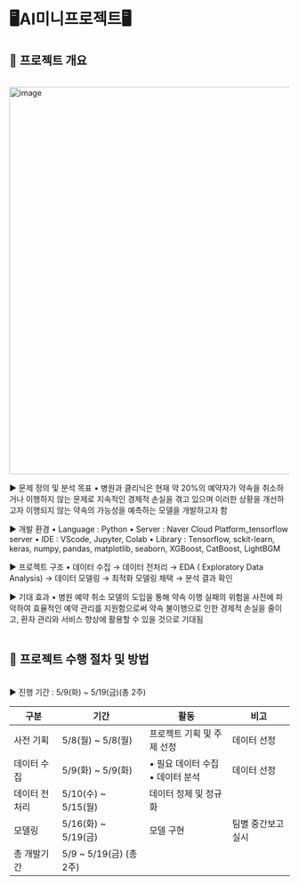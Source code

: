 # 🖥️AI미니프로젝트🖥️

## 📌 프로젝트 개요
<br>
<img width="696" alt="image" src="https://github.com/5dongdong/PY_AI/assets/90892290/a1cfab87-2973-4f9d-926e-50fe24db10aa">

▶︎ 문제 정의 및  분석 목표
  • 병원과 클리닉은 현재 약 20%의 예약자가 약속을 취소하거나 이행하지 않는 문제로 지속적인 경제적 손실을 겪고 있으며 이러한 상황을 개선하고자 이행되지 않는 약속의 가능성을 예측하는 모델을 개발하고자 함

▶︎ 개발 환경
  • Language : Python
  • Server : Naver Cloud Platform_tensorflow server
  • IDE : VScode, Jupyter, Colab
  • Library : Tensorflow, sckit-learn, keras, numpy, pandas, matplotlib, seaborn, XGBoost, CatBoost, LightBGM

▶︎ 프로젝트 구조
  • 데이터 수집 → 데이터 전처리 → EDA ( Exploratory Data Analysis) → 데이터 모델링 → 최적화 모델링 채택 → 분석 결과 확인

▶︎ 기대 효과
  • 병원 예약 취소 모델의 도입을 통해 약속 이행 실패의 위험을 사전에 파악하여 효율적인 예약 관리를 지원함으로써 약속 불이행으로 인한 경제적 손실을 줄이고, 환자 관리와 서비스 향상에 활용할 수 있을 것으로 기대됨
<br><br>


## 📌 프로젝트 수행 절차 및 방법
<br>
▶︎ 진행 기간 : 5/9(화) ~ 5/19(금)(총 2주)
<br>

|구분|기간|활동|비고|
|------|------|-----|------|
|사전 기획|5/8(월) ~ 5/8(월)|프로젝트 기획 및 주제 선정|데이터 선정|
|데이터 수집|5/9(화) ~ 5/9(화)|• 필요 데이터  수집<br>• 데이터  분석|데이터 선정|
|데이터 전처리|5/10(수) ~ 5/15(월)|데이터 정제 및 정규화||
|모델링|5/16(화) ~ 5/19(금)|모델 구현|팀별 중간보고 실시|
|총 개발기간|5/9 ~ 5/19(금) (총 2주)|||

